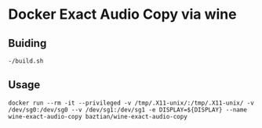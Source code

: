 # Docker Exact Audio Copy via wine

## Buiding

    -/build.sh

## Usage

    docker run --rm -it --privileged -v /tmp/.X11-unix/:/tmp/.X11-unix/ -v /dev/sg0:/dev/sg0 --v /dev/sg1:/dev/sg1 -e DISPLAY=${DISPLAY} --name wine-exact-audio-copy baztian/wine-exact-audio-copy